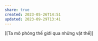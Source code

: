 ```yaml
---
share: true
created: 2023-05-26T14:51
updated: 2023-09-29T13:41
---
```

[[Ta mô phỏng thế giới qua những vật thể]]
